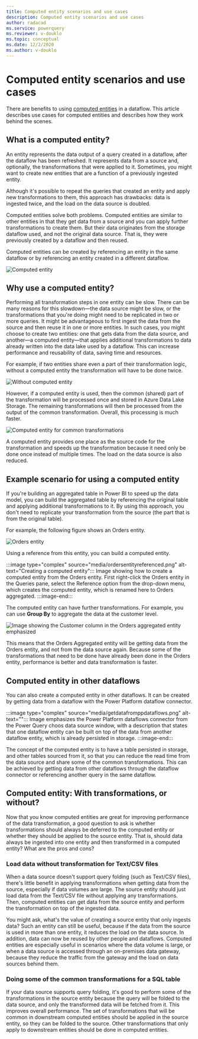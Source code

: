 ```yaml
---
title: Computed entity scenarios and use cases
description: Computed entity scenarios and use cases
author: radacad
ms.service: powerquery
ms.reviewer: v-douklo
ms.topic: conceptual
ms.date: 12/2/2020
ms.author: v-douklo
---
```


# Computed entity scenarios and use cases

There are benefits to using [computed entities](computed-entities.md) in a dataflow. This article describes use cases for computed entities and describes how they work behind the scenes.

## What is a computed entity?

An entity represents the data output of a query created in a dataflow, after the dataflow has been refreshed. It represents data from a source and, optionally, the transformations that were applied to it. Sometimes, you might want to create new entities that are a function of a previously ingested entity.

Although it's possible to repeat the queries that created an entity and apply new transformations to them, this approach has drawbacks: data is ingested twice, and the load on the data source is doubled.

Computed entities solve both problems. Computed entities are similar to other entities in that they get data from a source and you can apply further transformations to create them. But their data originates from the storage dataflow used, and not the original data source. That is, they were previously created by a dataflow and then reused.

Computed entities can be created by referencing an entity in the same dataflow or by referencing an entity created in a different dataflow.

![Computed entity](https://docs.microsoft.com/power-bi/transform-model/media/service-dataflows-computed-entities-premium/computed-entities-premium_00.png)

## Why use a computed entity?

Performing all transformation steps in one entity can be slow. There can be many reasons for this slowdown&mdash;the data source might be slow, or the transformations that you're doing might need to be replicated in two or more queries. It might be advantageous to first ingest the data from the source and then reuse it in one or more entities. In such cases, you might choose to create two entities: one that gets data from the data source, and another&mdash;a computed entity&mdash;that applies additional transformations to data already written into the data lake used by a dataflow. This can increase performance and reusability of data, saving time and resources.

For example, if two entities share even a part of their transformation logic, without a computed entity the transformation will have to be done twice.
<!--Please write more descriptive alt text. -->
![Without computed entity](media/SeparateEntities.png)

However, if a computed entity is used, then the common (shared) part of the transformation will be processed once and stored in Azure Data Lake Storage. The remaining transformations will then be processed from the output of the common transformation. Overall, this processing is much faster.
<!--Also here. This is a nice diagram, it would be good to actually describe it.-->
![Computed entity for common transformations](media/Computedentityinbetween.png)


A computed entity provides one place as the source code for the transformation and speeds up the transformation because it need only be done once instead of multiple times. The load on the data source is also reduced.

## Example scenario for using a computed entity

If you're building an aggregated table in Power BI to speed up the data model, you can build the aggregated table by referencing the original table and applying additional transformations to it. By using this approach, you don't need to replicate your transformation from the source (the part that is from the original table).

For example, the following figure shows an Orders entity.

![Orders entity](media/ordersentity.png)

Using a reference from this entity, you can build a computed entity.

:::image type="complex" source="media/ordersentityreferenced.png" alt-text="Creating a computed entity":::
   Image showing how to create a computed entity from the Orders entity. First right-click the Orders entity in the Queries pane, select the Reference option from the drop-down menu, which creates the computed entity, which is renamed here to Orders aggregated.
:::image-end:::

The computed entity can have further transformations. For example, you can use **Group By** to aggregate the data at the customer level.

![Image showing the Customer column in the Orders aggregated entity emphasized](media/ordersaggregatedentity.png)

This means that the Orders Aggregated entity will be getting data from the Orders entity, and not from the data source again. Because some of the transformations that need to be done have already been done in the Orders entity, performance is better and data transformation is faster.

## Computed entity in other dataflows

You can also create a computed entity in other dataflows. It can be created by getting data from a dataflow with the Power Platform dataflow connector.

:::image type="complex" source="media/getdatafromppdataflows.png" alt-text="<Get data from Power Platform dataflows>":::
   Image emphasizes the Power Platform dataflows connector from the Power Query choos data source window, with a description that states that one dataflow entity can be built on top of the data from another dataflow entity, which is already persisted in storage.
:::image-end:::

The concept of the computed entity is to have a table persisted in storage, and other tables sourced from it, so that you can reduce the read time from the data source and share some of the common transformations. This can be achieved by getting data from other dataflows through the dataflow connector or referencing another query in the same dataflow.

## Computed entity: With transformations, or without?

Now that you know computed entities are great for improving performance of the data transformation, a good question to ask is whether transformations should always be deferred to the computed entity or whether they should be applied to the source entity. That is, should data always be ingested into one entity and then transformed in a computed entity? What are the pros and cons?

### Load data without transformation for Text/CSV files

When a data source doesn't support query folding (such as Text/CSV files), there's little benefit in applying transformations when getting data from the source, especially if data volumes are large. The source entity should just load data from the Text/CSV file without applying any transformations. Then, computed entities can get data from the source entity and perform the transformation on top of the ingested data.

You might ask, what's the value of creating a source entity that only ingests data? Such an entity can still be useful, because if the data from the source is used in more than one entity, it reduces the load on the data source. In addition, data can now be reused by other people and dataflows. Computed entities are especially useful in scenarios where the data volume is large, or when a data source is accessed through an on-premises data gateway, because they reduce the traffic from the gateway and the load on data sources behind them.

### Doing some of the common transformations for a SQL table

If your data source supports query folding, it's good to perform some of the transformations in the source entity because the query will be folded to the data source, and only the transformed data will be fetched from it. This improves overall performance. The set of transformations that will be common in downstream computed entities should be applied in the source entity, so they can be folded to the source. Other transformations that only apply to downstream entities should be done in computed entities.
